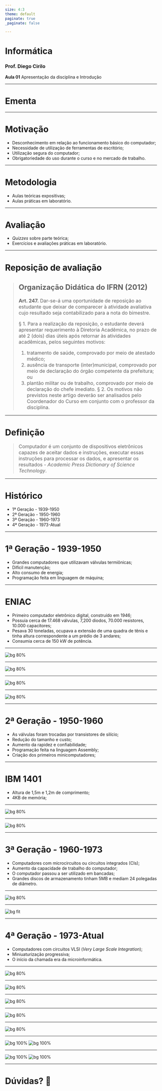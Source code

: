 ```yaml
---
size: 4:3
theme: default
paginate: true
_paginate: false

---
```

# <!--fit--> Informática
### Prof. Diego Cirilo
**Aula 01** Apresentação da disciplina e Introdução

---

# Ementa

---

# Motivação
- Desconhecimento em relação ao funcionamento básico do computador;
- Necessidade de utilização de ferramentas de escritório;
- Utilização segura do computador;
- Obrigatoriedade do uso durante o curso e no mercado de trabalho.

---

# Metodologia
- Aulas teóricas expositivas;
- Aulas práticas em laboratório.

---

# Avaliação
- *Quizzes* sobre parte teórica;
- Exercícios e avaliações práticas em laboratório.

---
# Reposição de avaliação
<style scoped>
blockquote {
  font-size: 16px;
}
</style>

> ## Organização Didática do IFRN (2012)
> **Art. 247.** Dar-se-á uma oportunidade de reposição ao estudante que deixar de comparecer à atividade avaliativa cujo resultado seja contabilizado para a nota do bimestre.
>
> § 1. Para a realização da reposição, o estudante deverá apresentar requerimento à Diretoria Acadêmica, no prazo de até 2 (dois) dias úteis após retornar às atividades acadêmicas, pelos seguintes motivos:
>  1. tratamento de saúde, comprovado por meio de atestado médico;
>  2. ausência de transporte (inter)municipal, comprovado por meio de declaração do órgão competente da prefeitura; ou
>  3. plantão militar ou de trabalho, comprovado por meio de declaração do chefe imediato.
> § 2. Os motivos não previstos neste artigo deverão ser analisados pelo Coordenador do Curso em conjunto com o professor da disciplina.

---

# Definição
> Computador é um conjunto de dispositivos eletrônicos capazes de aceitar dados e instruções, executar essas instruções para processar os dados, e apresentar os resultados - *Academic Press Dictionary of Science Technology*.

---
# Histórico

- 1ª Geração - 1939-1950
- 2ª Geração - 1950-1960
- 3ª Geração - 1960-1973
- 4ª Geração - 1973-Atual
---
# 1ª Geração - 1939-1950 

- Grandes computadores que utilizavam válvulas termiônicas;
- Difícil manutenção;
- Alto consumo de energia;
- Programação feita em linguagem de máquina;

---
# ENIAC

- Primeiro computador eletrônico digital, construído em 1946;
- Possuia cerca de 17.468 válvulas, 7,200 diodos, 70.000 resistores, 10.000 capacitores;
- Pesava 30 toneladas, ocupava a extensão de uma quadra de tênis e tinha altura correspondente a um prédio de 3 andares;
- Consumia cerca de 150 kW de potência.

---

![bg 80%](../img/valvulas.jpg)

---

![bg 80%](../img/eniac1.jpg)

---

![bg 80%](../img/eniac2.jpg)

---

![bg 80%](../img/eniac3.jpg)

---
# 2ª Geração - 1950-1960
- As válvulas foram trocadas por transistores de silício;
- Redução do tamanho e custo;
- Aumento da rapidez e confiabilidade;
- Programação feita na linguagem Assembly;
- Criação dos primeiros minicomputadores;

---
# IBM 1401
- Altura de 1,5m e 1,2m de comprimento;
- 4KB de memória;

---

![bg 80%](../img/transistores.jpg)

---

![bg 80%](../img/ibm1401.jpg)

---

# 3ª Geração - 1960-1973
- Computadores com microcircuitos ou circuitos integrados (CIs);
- Aumento da capacidade de trabalho do computador;
- O computador passou a ser utilizado em bancadas;
- Grandes discos de armazenamento tinham 5MB e mediam 24 polegadas de diâmetro.

---

![bg 80%](../img/ic.jpg)

---

![bg fit](../img/ibm360.jpg)

---

# 4ª Geração - 1973-Atual
- Computadores com circuitos VLSI (*Very Large Scale Integration*);
- Miniuaturização progressiva;
- O início da chamada era da microinformática.

---

![bg 80%](../img/altair.jpg)

---

![bg 80%](../img/gates.jpg)

---

![bg 80%](../img/jobs-wozniak.jpg)

---

![bg 80%](../img/apple1.jpg)

---

![bg 80%](../img/apple-board.jpg)

---

![bg 100%](../img/s22d.jpg)
![bg 100%](../img/s22c.jpg)

---

![bg 100%](../img/s22a.jpg)
![bg 100%](../img/s22b.jpg)

---
# <!--fit--> Dúvidas? 🤔

